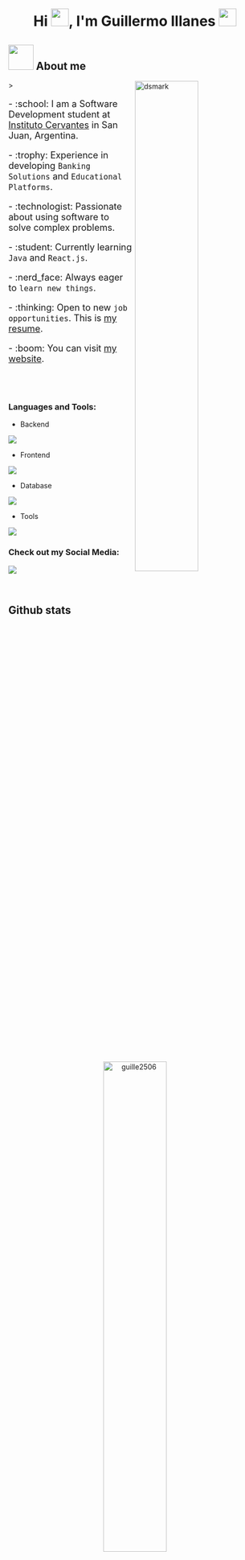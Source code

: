 <h1 align="center"><b>Hi <img src="https://media.giphy.com/media/hvRJCLFzcasrR4ia7z/giphy.gif" width="35">, I'm Guillermo Illanes</b> 
    <img src="https://emoji.gg/assets/emoji/7333-parrotdance.gif" width="35">
</h1>



## <picture><img src = "https://media.tenor.com/HsT2hrwNDkcAAAAj/maxwell-cat.gif" width = 50px></picture> About me

<picture> <img alt="dsmark" align="right" height="50%" width="50%" src="https://c.tenor.com/NzrqQHFBVz8AAAAj/kitty-transparent.gif">></picture>



<p style="font-size:18px;">- :school: I am a Software Development student at <a href="https://example.com">Instituto Cervantes</a> in San Juan, Argentina.</p>
<p style="font-size:18px;">- :trophy: Experience in developing <code>Banking Solutions</code> and <code>Educational Platforms</code>.</p>
<p style="font-size:18px;">- :technologist: Passionate about using software to solve complex problems.</p>
<p style="font-size:18px;">- :student: Currently learning <code>Java</code> and <code>React.js</code>.</p>
<p style="font-size:18px;">- :nerd_face: Always eager to <code>learn new things</code>.</p>
<p style="font-size:18px;">- :thinking: Open to new <code>job opportunities</code>. This is <a href="https://example.com">my resume</a>.</p>
<p style="font-size:18px;">- :boom: You can visit <a href="https://example.com">my website</a>.</p>
<br>

<br>



<h3 align="left">Languages and Tools:</h3>

- Backend
<p align="left">
  <a href="https://skillicons.dev">
    <img src="https://skillicons.dev/icons?i=php,laravel,java,spring,nodejs,express,nestjs" />
  </a>
</p>

- Frontend
<p align="left">
  <a href="https://skillicons.dev">
    <img src="https://skillicons.dev/icons?i=ts,js,react,angular,tailwind,bootstrap,materialui," />
  </a>
</p>

- Database
<p align="left">
  <a href="https://skillicons.dev">
    <img src="https://skillicons.dev/icons?i=mongodb,mysql," />
  </a>
</p>


- Tools
<p align="left">
  <a href="https://skillicons.dev">
    <img src="https://skillicons.dev/icons?i=git,github,figma,vscode,postman," />
  </a>
</p>

<h3 align="left">Check out my Social Media:</h3>

<p align="left">
  <a href="https://skillicons.dev">
    <img src="https://skillicons.dev/icons?i=instagram,linkedin,stackoverflow" />
  </a>
</p>

<br/>

##  Github stats
</br>
</div>
<br />
<p align="center"><img width="50%" src="https://github-readme-streak-stats.herokuapp.com/?user=guille2506&theme=gotham&show_icons=true" alt="guille2506"/>

<img width="50%" src="https://github-readme-stats-ten-gilt.vercel.app/api?username=guille2506&show_icons=true&theme=gotham"/>
</p>


</p>


</div>
